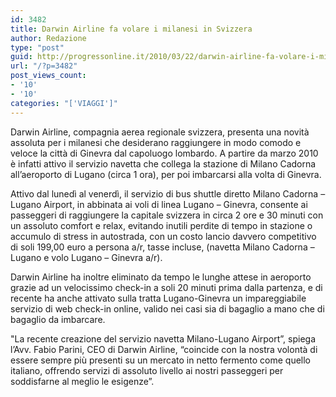 ```yaml
---
id: 3482
title: Darwin Airline fa volare i milanesi in Svizzera
author: Redazione
type: "post"
guid: http://progressonline.it/2010/03/22/darwin-airline-fa-volare-i-milanesi-in-svizzera/
url: "/?p=3482"
post_views_count:
- '10'
- '10'
categories: "['VIAGGI']"
---
```


Darwin Airline, compagnia aerea regionale svizzera, presenta una novità assoluta per i milanesi che desiderano raggiungere in modo comodo e veloce la città di Ginevra dal capoluogo lombardo. A partire da marzo 2010 è infatti attivo il servizio navetta che collega la stazione di Milano Cadorna all’aeroporto di Lugano (circa 1 ora), per poi imbarcarsi alla volta di Ginevra.

Attivo dal lunedì al venerdì, il servizio di bus shuttle diretto Milano Cadorna – Lugano Airport, in abbinata ai voli di linea Lugano – Ginevra, consente ai passeggeri di raggiungere la capitale svizzera in circa 2 ore e 30 minuti con un assoluto comfort e relax, evitando inutili perdite di tempo in stazione o accumulo di stress in autostrada, con un costo lancio davvero competitivo di soli 199,00 euro a persona a/r, tasse incluse, (navetta Milano Cadorna – Lugano e volo Lugano – Ginevra a/r).

Darwin Airline ha inoltre eliminato da tempo le lunghe attese in aeroporto grazie ad un velocissimo check-in a soli 20 minuti prima dalla partenza, e di recente ha anche attivato sulla tratta Lugano-Ginevra un impareggiabile servizio di web check-in online, valido nei casi sia di bagaglio a mano che di bagaglio da imbarcare.

"La recente creazione del servizio navetta Milano-Lugano Airport”, spiega l’Avv. Fabio Parini, CEO di Darwin Airline, “coincide con la nostra volontà di essere sempre più presenti su un mercato in netto fermento come quello italiano, offrendo servizi di assoluto livello ai nostri passeggeri per soddisfarne al meglio le esigenze”.